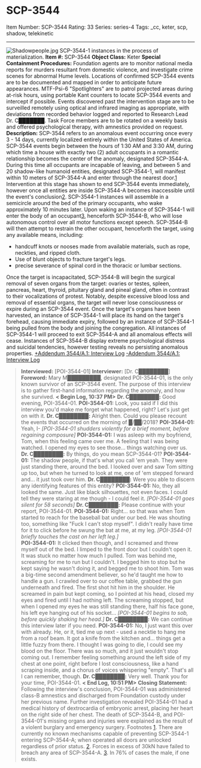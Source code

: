 # SCP-3544
Item Number: SCP-3544
Rating: 33
Series: series-4
Tags: _cc, keter, scp, shadow, telekinetic

---

![Shadowpeople.jpg](https://scp-wiki.wdfiles.com/local--files/scp-3544/Shadowpeople.jpg)
SCP-3544-1 instances in the process of materialization.
**Item #:** SCP-3544
**Object Class:** Keter
**Special Containment Procedures:** Foundation agents are to monitor national media reports for murders resultant from domestic violence, and investigate crime scenes for abnormal Hume levels. Locations of confirmed SCP-3544 events are to be documented and mapped in order to anticipate future appearances. MTF-Psi-6 "Spotlighters" are to patrol projected areas during at-risk hours, using portable Kant counters to locate SCP-3544 events and intercept if possible. Events discovered past the intervention stage are to be surveilled remotely using optical and infrared imaging as appropriate, with deviations from recorded behavior logged and reported to Research Lead Dr. C███████. Task Force members are to be rotated on a weekly basis and offered psychological therapy, with amnestics provided on request.
**Description:** SCP-3544 refers to an anomalous event occurring once every 3 - 14 days, currently localized entirely within the United States of America. SCP-3544 events begin between the hours of 1:30 AM and 3:30 AM, during which time a house with exactly two (2) adult occupants in a romantic relationship becomes the center of the anomaly, designated SCP-3544-A. During this time all occupants are incapable of leaving, and between 5 and 20 shadow-like humanoid entities, designated SCP-3544-1, will manifest within 10 meters of SCP-3544-A and enter through the nearest door.[1](javascript:;) Intervention at this stage has shown to end SCP-3544 events immediately, however once all entities are inside SCP-3544-A becomes inaccessible until the event's conclusion[2](javascript:;). SCP-3544-1 instances will assemble in a semicircle around the bed of the primary occupants, who wake approximately 10 minutes later. Upon waking an instance of SCP-3544-1 will enter the body of an occupant[3](javascript:;), henceforth SCP-3544-B, who will lose autonomous control over all motor functions except speech. SCP-3544-B will then attempt to restrain the other occupant, henceforth the target, using any available means, including:
  * handcuff knots or nooses made from available materials, such as rope, neckties, and ripped cloth.
  * Use of blunt objects to fracture target's legs.
  * precise severance of spinal cord in the thoracic or lumbar sections.

Once the target is incapacitated, SCP-3544-B will begin the surgical removal of seven organs from the target: ovaries or testes, spleen, pancreas, heart, thyroid, pituitary gland and pineal gland, often in contrast to their vocalizations of protest. Notably, despite excessive blood loss and removal of essential organs, the target will never lose consciousness or expire during an SCP-3544 event. Once the target's organs have been harvested, an instance of SCP-3544-1 will place its hand on the target's forehead, causing immediate expiry, followed by an instance of SCP-3544-1 being pulled from the body and joining the congregation. All instances of SCP-3544-1 will proceed to exit SCP-3544-A and all anomalous effects will cease. Instances of SCP-3544-B display extreme psychological distress and suicidal tendencies, however testing reveals no persisting anomalous properties.
[+Addendum 3544/A.1: Interview Log](javascript:;)
[-Addendum 3544/A.1: Interview Log](javascript:;)
> **Interviewed:** [POI-3544-01]
> **Interviewer:** [Dr. C████████]
> **Foreword:** Mary M█████████, designated POI-3544-01, is the only known survivor of an SCP-3544 event. The purpose of this interview is to gather first-hand information regarding the anomaly, and how she survived.
> **< Begin Log, 10:37 PM>**
> **Dr. C████████:** Good evening, POI-3544-01.
> **POI-3544-01:** Look, you said if I did this interview you'd make me forget what happened, right? Let's just get on with it.
> **Dr. C████████:** Alright then. Could you please recount the events that occurred on the morning of █/██/2018?
> **POI-3544-01:** Yeah, I-
> _[POI-3544-01 shudders violently for a brief moment, before regaining composure]_
> **POI-3544-01:** I was asleep with my boyfriend, Tom, when this feeling came over me. A feeling that I was being watched. I opened my eyes to see those… things watching over us.
> **Dr. C████████:** By things, do you mean SCP-3544-01?
> **POI-3544-01:** The shadow people, if that's what you call 'em yeah. They were just standing there, around the bed. I looked over and saw Tom sitting up too, but when he turned to look at me, one of 'em stepped forward and… it just took over him.
> **Dr. C████████:** Were you able to discern any identifying features of this entity?
> **POI-3544-01:** No, they all looked the same. Just like black silhouettes, not even faces. I could tell they were staring at me though - I could feel it.
> _[POI-3544-01 goes silent for 58 seconds]_
> **Dr. C████████:** Please continue with your report, POI-3544-01.
> **POI-3544-01:** Right… so that was when Tom started to reach for the baseball bat under our bed. He was shouting too, something like "Fuck I can't stop myself". I didn't really have time for it to click before he swung the bat at me, at my leg.
> _[POI-3544-01 briefly touches the cast on her left leg.]_  
>  **POI-3544-01:** It clicked then though, and I screamed and threw myself out of the bed. I limped to the front door but I couldn't open it. It was stuck no matter how much I pulled. Tom was behind me, screaming for me to run but I couldn't. I begged him to stop but he kept saying he wasn't doing it, and begged me to shoot him. Tom was a big-time second amendment believer, so he'd taught me how to handle a gun. I crawled over to our coffee table, grabbed the gun underneath and fired. The first shot hit him in the shoulder. He screamed in pain but kept coming, so I pointed at his head, closed my eyes and fired until I had nothing left. The screaming stopped, but when I opened my eyes he was still standing there, half his face gone, his left eye hanging out of his socket…
> _[POI-3544-01 begins to sob, before quickly shaking her head.]_
> **Dr. C████████:** We can continue this interview later if you need.
> **POI-3544-01:** No, I just want this over with already. He, or it, tied me up next - used a necktie to hang me from a roof beam. It got a knife from the kitchen and… things get a little fuzzy from there. I thought I was going to die, I could see my blood on the floor. There was so much, and it just wouldn't stop coming out. I remember feeling something around the left side of my chest at one point, right before I lost consciousness, like a hand scraping inside, and a chorus of voices whispering "empty". That's all I can remember, though.
> **Dr. C████████:** Very well. Thank you for your time, POI-3544-01.
> **< End Log, 10:51 PM>**
> **Closing Statement:** Following the interview's conclusion, POI-3544-01 was administered class-B amnestics and discharged from Foundation custody under her previous name. Further investigation revealed POI-3544-01 had a medical history of dextrocardia of embryonic arrest, placing her heart on the right side of her chest. The death of SCP-3544-B, and POI-3544-01's missing organs and injuries were explained as the result of a violent burglary and emergency surgery.
Footnotes
[1](javascript:;). There are currently no known mechanisms capable of preventing SCP-3544-1 entering SCP-3544-A; when operated all doors are unlocked regardless of prior status.
[2](javascript:;). Forces in excess of 30kN have failed to breach any area of SCP-3544-A.
[3](javascript:;). In 76% of cases the male, if one exists.